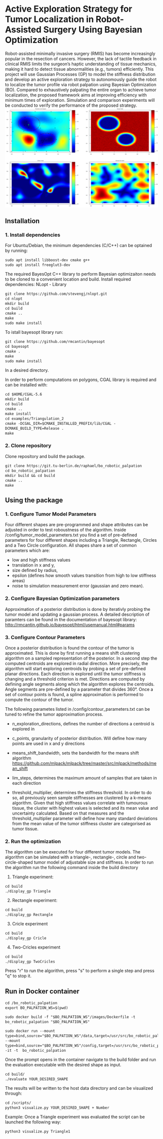 
# Active Exploration Strategy for Tumor Localization in Robot-Assisted Surgery Using Bayesian Optimization
Robot-assisted minimally invasive surgery (RMIS) has become increasingly popular
in the resection of cancers. However, the lack of tactile feedback in clinical RMIS limits the
surgeon’s haptic understanding of tissue mechanics, making it hard to detect tissue abnormalities
(e.g., tumors) efficiently. This project will use Gaussian Processes (GP) to model the stiffness
distribution and develop an active exploration strategy to autonomously guide the robot to localize
the tumor profile via robot palpation using Bayesian Optimization (BO). Compared to exhaustively
palpating the entire organ to achieve tumor localization, the proposed framework aims at improving
efficiency with minimum times of exploration. Simulation and comparison experiments will be
conducted to verify the performance of the proposed strategy.
![Example Image](READMEPHOTO.png)

## Installation
### 1. Install dependencies 
For Ubuntu/Debian, the minimum dependencies (C/C++) can be optained by running: 
```
sudo apt install libboost-dev cmake g++
sudo apt install freeglut3-dev

```
The required BayesOpt C++ library to perform Bayesian optimizaiton needs to be cloned to a convenient location and build. 
Install required dependencies:
NLopt - Library
```
git clone https://github.com/stevengj/nlopt.git
cd nlopt
mkdir build
cd build
cmake ..
make
sudo make install

```
To istall bayesopt library run:
```
git clone https://github.com/rmcantin/bayesopt
cd bayesopt
cmake . 
make
sudo make install
```
In a desired directory.

In order to perform computations on polygons, CGAL library is required and can be installed with:
```
cd $HOME/CGAL-5.6
mkdir build
cd build
cmake ..                                                                          
make install                                                                      
cd examples/Triangulation_2                                                       
cmake -DCGAL_DIR=$CMAKE_INSTALLED_PREFIX/lib/CGAL -DCMAKE_BUILD_TYPE=Release .    
make                                                                             
```
### 2. Clone repository
Clone repository and build the package.
```
git clone https://git.tu-berlin.de/raphael/bo_robotic_palpation
cd bo_robotic_palpation
mkdir build && cd build
cmake ..
make
```
## Using the package 
### 1. Configure Tumor Model Parameters
Four different shapes are pre-programmed and shape attributes can be adjusted in order to test roboustness of the algorithm. Inside /config/tumor_model_parameters.txt you find a set of pre-defined parameters for four different shapes including a Triangle, Rectangle, Circles and a Two Circle configuration. All shapes share a set of common parameters which are:
-   low and high stiffness values
-   translation in x and y,
-   size defined by radius,
-   epsilon (defines how smooth values transition from high to low stiffness areas)
-   noise to simulation measurement error (gaussian and zero mean).

### 2. Configure Bayesian Optimization parameters
Approximation of a posterior distribution is done by iterativly probing the tumor model and updating a gaussian process. A detailed description of paramters can be found in the documentation of bayesopt library: http://rmcantin.github.io/bayesopt/html/usemanual.html#params
### 3. Configure Contour Parameters
Once a posterior distribution is found the contour of the tumor is approximated. This is done by first running a means shift clustering algorithm on a sampled representation of the posterior. In a second step the computed centroids are explored in radial direction.
More precisely, the algorithm will start exploring centroids by probing a set of pre-defined planar directions. Each direction is explored until the tumor stiffness is changing and a threshold criterion is met. Directions are computed by defining angle segments along which the algorithm explores the centroids. Angle segments are pre-defined by a parameter that divides 360°. Once a set of contour points is found, a spline approximation is performed to compute the contour of the tumor.

The following parametes listed in /config/contour_parameters.txt can be tuned to refine the tumor approximation process. 
- n_exploration_directions, defines the number of directions a centroid is explored in
- c_points, granularity of posterior distribution. Will define how many points are used in x and y directions
-  means_shift_bandwidth, sets the bandwidth for the means shift algorithm https://github.com/mlpack/mlpack/tree/master/src/mlpack/methods/mean_shift
-   lim_steps, determines the maximum amount of samples that are taken in each direction

-   threshold_multiplier, determines the stiffness threshold. In order to do so, all previously seen sample stiffnesses are clustered by a k-means algorithm. Given that high stiffness values correlate with tumourous tissue, the cluster with highest values is selected and its mean value and uncertainty calculated. Based on that measures and the threshold_multiplier parameter will define how many standard deviations from the mean value of the tumor stiffness cluster are categorised as tumor tissue. 

### 2. Run the optimization
The algorithm can be executed for four different tumor models. The algorithm can be simulated with a triangle-, rectangle-, circle and two-circle-shaped tumor model of adjustable size and stiffness.
In order to run the algorithm run the following command inside the build directory 
1. Triangle experiment:
```
cd build
./display_gp Triangle
```
2. Rectangle experiment:
```
cd build
./display_gp Rectangle
```
3. Cricle experiment
```
cd build
./display_gp Cricle
```
4. Two-Cricles experiment
```
cd build
./display_gp TwoCricles
```
Press "r" to run the algorithm, press "s" to perform a single step and press "q" to stop it.


## Run in Docker container

```
cd /bo_robotic_palpation
export BO_PALPATION_WS=$(pwd)
```
```
sudo docker build -f "$BO_PALPATION_WS"/images/Dockerfile -t bo_robotic_palpation "$BO_PALPATION_WS"
```
```
sudo docker run --mount type=bind,source="$BO_PALPATION_WS"/data,target=/usr/src/bo_robotic_palpation/data --mount type=bind,source="$BO_PALPATION_WS"/config,target=/usr/src/bo_robotic_palpation/config -it -t  bo_robotic_palpation
```
Once the prompt opens in the container navigate to the build folder and run the evaluation executable with the desired shape as input.
```
cd build/
./evaluate YOUR_DESIRED_SHAPE
```
The results will be written to the host data directory and can be visualized through:
```
cd /scripts/
python3 visualize.py YOUR_DESIRED_SHAPE + Number
```
Example: Once a Triangle experiment was evaluated the script can be launched the following way:
```
python3 visualize.py Triangle1

```

